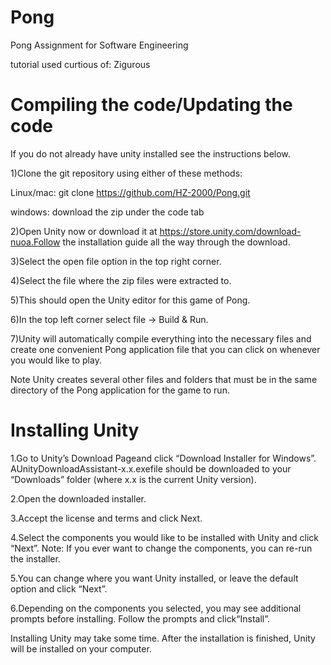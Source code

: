 # Pong
Pong Assignment for Software Engineering 

tutorial used curtious of: Zigurous 

# Compiling the code/Updating the code

If you do not already have unity installed see the instructions below.

1)Clone the git repository using either of these methods:

Linux/mac: git clone https://github.com/HZ-2000/Pong.git

windows: download the zip under the code tab

2)Open Unity now or download it at https://store.unity.com/download-nuoa.Follow the installation guide all the way through the download.

3)Select the open file option in the top right corner.

4)Select the file where the zip files were extracted to.

5)This should open the Unity editor for this game of Pong.

6)In the top left corner select file -> Build & Run.

7)Unity will automatically compile everything into the necessary files and create one convenient Pong application file that you can click on whenever you would like to play. 

Note Unity creates several other files and folders that must be in the same directory of the Pong application for the game to run. 

# Installing Unity

1.Go to Unity’s Download Pageand click “Download Installer for Windows”. 
AUnityDownloadAssistant-x.x.exefile should be downloaded to your “Downloads” folder (where x.x is the current Unity version).

2.Open the downloaded installer.

3.Accept the license and terms and click Next.

4.Select the components you would like to be installed with Unity and click “Next”. Note: If you ever want to change the components, you can re-run the installer.

5.You can change where you want Unity installed, or leave the default option and click “Next”.

6.Depending on the components you selected, you may see additional prompts before installing. Follow the prompts and click“Install”. 

Installing Unity may take some time. After the installation is finished, Unity will be installed on your computer.

